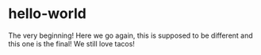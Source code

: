 # hello-world
The very beginning!
Here we go again, this is supposed to be different and this one is the final!
We still love tacos!
